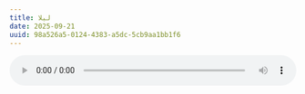```yaml
---
title: لیلا
date: 2025-09-21
uuid: 98a526a5-0124-4383-a5dc-5cb9aa1bb1f6 
---
```


<audio controls style="width: 100%">
  <source src="../../blog/audio/leila.mp3" type="audio/mp3">
  </source>
</audio>